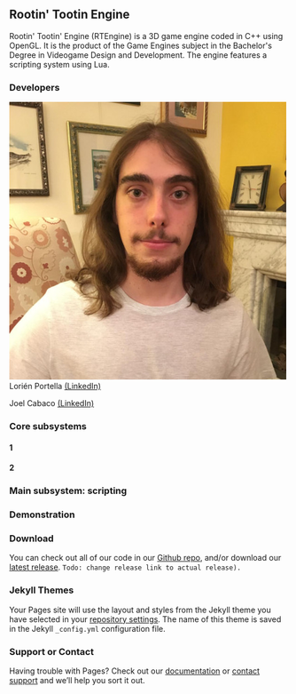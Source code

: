 ## Rootin' Tootin Engine

Rootin' Tootin' Engine (RTEngine) is a 3D game engine coded in C++ using OpenGL. It is the product of the Game Engines subject in the Bachelor's Degree in Videogame Design and Development. The engine features a scripting system using Lua.

### Developers

![LoriénImage](/0.jfif)
Lorién Portella [(LinkedIn)](https://www.linkedin.com/in/lorien-portella-2144b2159/)


Joel Cabaco [(LinkedIn)](https://www.linkedin.com/in/joel-cabaco-6074a8160/)

### Core subsystems

#### 1

#### 2

### Main subsystem: scripting

### Demonstration

### Download

You can check out all of our code in our [Github repo](https://github.com/RootinTootinCoodin/RTEngine), and/or download our [latest release](https://github.com/RootinTootinCoodin/RTEngine). ``Todo: change release link to actual release).``

### Jekyll Themes

Your Pages site will use the layout and styles from the Jekyll theme you have selected in your [repository settings](https://github.com/dynamiczero99/RTEngine-site/settings). The name of this theme is saved in the Jekyll `_config.yml` configuration file.

### Support or Contact

Having trouble with Pages? Check out our [documentation](https://help.github.com/categories/github-pages-basics/) or [contact support](https://github.com/contact) and we’ll help you sort it out.
